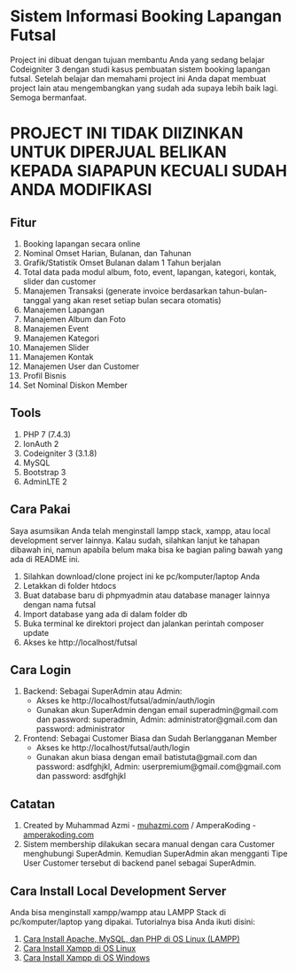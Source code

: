 <h1>Sistem Informasi Booking Lapangan Futsal</h1>
Project ini dibuat dengan tujuan membantu Anda yang sedang belajar Codeigniter 3 dengan studi kasus pembuatan sistem booking lapangan futsal. Setelah belajar dan memahami project ini Anda dapat membuat project lain atau mengembangkan yang sudah ada supaya lebih baik lagi. Semoga bermanfaat.

<h1>PROJECT INI TIDAK DIIZINKAN UNTUK DIPERJUAL BELIKAN KEPADA SIAPAPUN KECUALI SUDAH ANDA MODIFIKASI</h1>

<h2>Fitur</h2>
<ol>
  <li>Booking lapangan secara online</li>
  <li>Nominal Omset Harian, Bulanan, dan Tahunan</li>
  <li>Grafik/Statistik Omset Bulanan dalam 1 Tahun berjalan</li>
  <li>Total data pada modul album, foto, event, lapangan, kategori, kontak, slider dan customer</li>
  <li>Manajemen Transaksi (generate invoice berdasarkan tahun-bulan-tanggal yang akan reset setiap bulan secara otomatis)</li>
  <li>Manajemen Lapangan</li>
  <li>Manajemen Album dan Foto</li>
  <li>Manajemen Event</li>
  <li>Manajemen Kategori</li>
  <li>Manajemen Slider</li>
  <li>Manajemen Kontak</li>
  <li>Manajemen User dan Customer</li>
  <li>Profil Bisnis</li>
  <li>Set Nominal Diskon Member</li>
</ol>

<h2>Tools</h2>
<ol>
  <li>PHP 7 (7.4.3)</li>
  <li>IonAuth 2</li>
  <li>Codeigniter 3 (3.1.8)</li>
  <li>MySQL</li>
  <li>Bootstrap 3</li>
  <li>AdminLTE 2</li>
</ol>

<h2>Cara Pakai</h2>
Saya asumsikan Anda telah menginstall lampp stack, xampp, atau local development server lainnya. Kalau sudah, silahkan lanjut ke tahapan dibawah ini, namun apabila belum maka bisa ke bagian paling bawah yang ada di README ini.
<ol>
  <li>Silahkan download/clone project ini ke pc/komputer/laptop Anda</li>
  <li>Letakkan di folder htdocs</li>
  <li>Buat database baru di phpmyadmin atau database manager lainnya dengan nama futsal</li>
  <li>Import database yang ada di dalam folder db</li>
  <li>Buka terminal ke direktori project dan jalankan perintah composer update</li>
  <li>Akses ke http://localhost/futsal</li>
</ol>

<h2>Cara Login</h2>
<ol>
  <li>Backend: Sebagai SuperAdmin atau Admin:
    <ul>
      <li>Akses ke http://localhost/futsal/admin/auth/login</li>
      <li>Gunakan akun SuperAdmin dengan email superadmin@gmail.com dan password: superadmin, Admin: administrator@gmail.com dan password: administrator</li>
    </ul>
  </li>
  <li>Frontend: Sebagai Customer Biasa dan Sudah Berlangganan Member
    <ul>
      <li>Akses ke http://localhost/futsal/auth/login</li>
      <li>Gunakan akun biasa dengan email batistuta@gmail.com dan password: asdfghjkl, Admin: userpremium@gmail.com@gmail.com dan password: asdfghjkl</li>
    </ul>
  </li>
</ol>

<h2>Catatan</h2>
<ol>
  <li>Created by Muhammad Azmi - <a href="https://muhazmi.com">muhazmi.com</a> / AmperaKoding - <a href="https://amperakoding.com">amperakoding.com</a></li>
  <li>Sistem membership dilakukan secara manual dengan cara Customer menghubungi SuperAdmin. Kemudian SuperAdmin akan mengganti Tipe User Customer tersebut di backend panel sebagai SuperAdmin.</li>
</ol>

<h2>Cara Install Local Development Server</h2>
Anda bisa menginstall xampp/wampp atau LAMPP Stack di pc/komputer/laptop yang dipakai. Tutorialnya bisa Anda ikuti disini:
<ol>
  <li><a href="https://amperakoding.com/article/cara-install-apache-mysql-dan-php-di-os-linux-lampp">Cara Install Apache, MySQL, dan PHP di OS Linux (LAMPP)</a></li>
  <li><a href="https://www.muhazmi.com/2016/12/cara-install-xampp-yang-baik-dan-benar.html">Cara Install Xampp di OS Linux</a></li>
  <li><a href="https://www.muhazmi.com/2017/08/cara-install-xampp-yang-baik-dan-benar.html">Cara Install Xampp di OS Windows</a></li>
</ol>